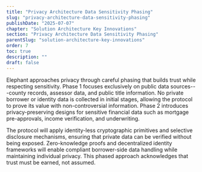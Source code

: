 ```yaml
---
title: "Privacy Architecture Data Sensitivity Phasing"
slug: "privacy-architecture-data-sensitivity-phasing"
publishDate: "2025-07-07"
chapter: "Solution Architecture Key Innovations"
section: "Privacy Architecture Data Sensitivity Phasing"
parentSlug: "solution-architecture-key-innovations"
order: 7
toc: true
description: ""
draft: false
---
```


Elephant approaches privacy through careful phasing that builds trust while
respecting sensitivity. Phase 1 focuses exclusively on public data
sources---county records, assessor data, and public title information. No
private borrower or identity data is collected in initial stages, allowing the
protocol to prove its value with non-controversial information. Phase 2
introduces privacy-preserving designs for sensitive financial data such as
mortgage pre-approvals, income verification, and underwriting.

The protocol will apply identity-less cryptographic primitives and selective
disclosure mechanisms, ensuring that private data can be verified without being
exposed. Zero-knowledge proofs and decentralized identity frameworks will enable
compliant borrower-side data handling while maintaining individual privacy. This
phased approach acknowledges that trust must be earned, not assumed.
